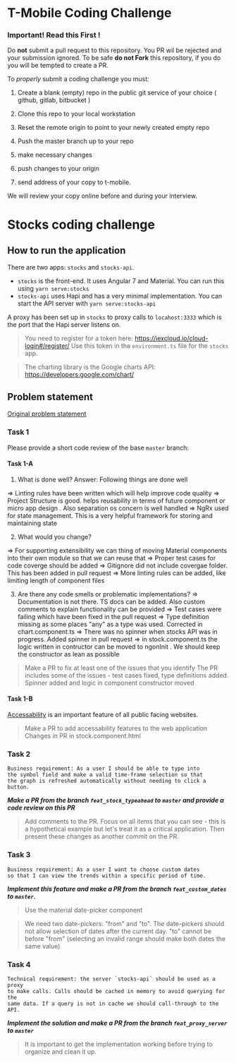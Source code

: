 # T-Mobile Coding Challenge

### Important! Read this First !

Do **not** submit a pull request to this repository.  You PR wil be rejected and your submission ignored.
To be safe **do not Fork** this repository, if you do you will be tempted to create a PR.

To _properly_ submit a coding challenge you must:

1. Create a blank (empty) repo in the public git service of your choice ( github, gitlab, bitbucket )
2. Clone this repo to your local workstation
3. Reset the remote origin to point to your newly created empty repo
4. Push the master branch up to your repo

5. make necessary changes
6. push changes to your origin
7. send address of your copy to t-mobile.

We will review your copy online before and during your interview.




# Stocks coding challenge

## How to run the application

There are two apps: `stocks` and `stocks-api`.

- `stocks` is the front-end. It uses Angular 7 and Material. You can run this using `yarn serve:stocks`
- `stocks-api` uses Hapi and has a very minimal implementation. You can start the API server with `yarn serve:stocks-api`

A proxy has been set up in `stocks` to proxy calls to `locahost:3333` which is the port that the Hapi server listens on.

> You need to register for a token here: https://iexcloud.io/cloud-login#/register/ Use this token in the `environment.ts` file for the `stocks` app.

> The charting library is the Google charts API: https://developers.google.com/chart/

## Problem statement

[Original problem statement](https://github.com/tmobile/developer-kata/blob/master/puzzles/web-api/stock-broker.md)

### Task 1

Please provide a short code review of the base `master` branch:

#### Task 1-A
1. What is done well?
Answer: Following things are done well

=> Linting rules have been written which will help improve code quality
=> Project Structure is good. helps reusability in terms of future component or micro app design . Also separation os concern is well handled
=> NgRx used for state management. This is a very helpful framework for storing and maintaining state

2. What would you change?


=> For supporting extensibility we can thing of moving Material components into their own module so that we can reuse that
=> Proper test cases for code coverge should be added
=> Gitignore did not include covergae folder. This has been added in pull request
=> More linting rules can be added, like limiting length of component files



3. Are there any code smells or problematic implementations?
=> Documentation is not there. TS docs can be added. Also custom comments to explain functionality can be provided
=> Test cases were failing which have been fixed in the pull request
=> Type definition missing as some places "any" as a type was used. Corrected in chart.component.ts
=> There was no spinner when stocks API was in progress. Added spinner in pull request
=> in stock.component.ts the logic written in contructor can be moved to ngonInit . We should keep the constructor as lean as possible


> Make a PR to fix at least one of the issues that you identify
The PR includes some of the issues - test cases fixed, type definitions added. Spinner added and logic in component constructor moved

#### Task 1-B

[Accessability](https://www.w3.org/WAI/GL/WCAG20/) is an important feature of all public facing websites.  

> Make a PR to add accessability features to the web application
Changes in PR in stock.component.html

### Task 2

```
Business requirement: As a user I should be able to type into
the symbol field and make a valid time-frame selection so that
the graph is refreshed automatically without needing to click a button.
```

_**Make a PR from the branch `feat_stock_typeahead` to `master` and provide a code review on this PR**_

> Add comments to the PR. Focus on all items that you can see - this is a hypothetical example but let's treat it as a critical application. Then present these changes as another commit on the PR.

### Task 3

```
Business requirement: As a user I want to choose custom dates
so that I can view the trends within a specific period of time.
```

_**Implement this feature and make a PR from the branch `feat_custom_dates` to `master`.**_

> Use the material date-picker component

> We need two date-pickers: "from" and "to". The date-pickers should not allow selection of dates after the current day. "to" cannot be before "from" (selecting an invalid range should make both dates the same value)

### Task 4

```
Technical requirement: the server `stocks-api` should be used as a proxy
to make calls. Calls should be cached in memory to avoid querying for the
same data. If a query is not in cache we should call-through to the API.
```

_**Implement the solution and make a PR from the branch `feat_proxy_server` to `master`**_

> It is important to get the implementation working before trying to organize and clean it up.
